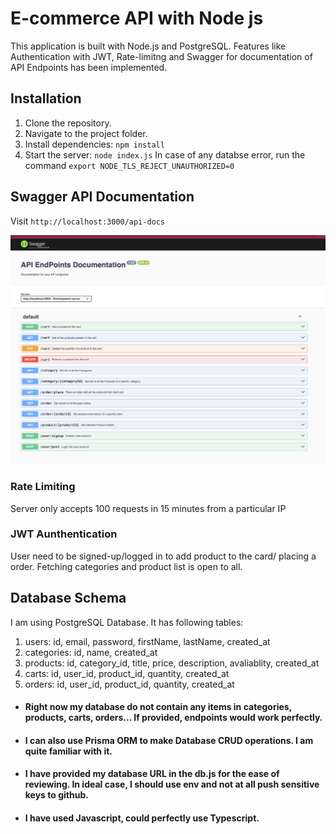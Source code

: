 
# E-commerce API with Node js

This application is built with Node.js and PostgreSQL. Features like Authentication with JWT, Rate-limitng and Swagger for documentation of API Endpoints has been implemented.

## Installation
1) Clone the repository.
2) Navigate to the project folder.
3) Install dependencies: `npm install`
4) Start the server: `node index.js`
In case of any databse error, run the command `export NODE_TLS_REJECT_UNAUTHORIZED=0`

## Swagger API Documentation
Visit `http://localhost:3000/api-docs`

![](/public/screenshot.png)

### Rate Limiting
Server only accepts 100 requests in 15 minutes from a particular IP

### JWT Aunthentication
User need to be signed-up/logged in to add product to the card/ placing a order. Fetching categories and product list is open to all.

## Database Schema 
I am using PostgreSQL Database. It has following tables:
1) users: id, email, password, firstName, lastName, created_at
2) categories: id, name, created_at
3) products: id, category_id, title, price, description, avaliablity, created_at
4) carts: id, user_id, product_id, quantity, created_at
5) orders: id, user_id, product_id, quantity, created_at

- #### Right now my database do not contain any items in categories, products, carts, orders... If provided, endpoints would work perfectly.
- #### I can also use Prisma ORM to make Database CRUD operations. I am quite familiar with it.
- #### I have provided my database URL in the db.js for the ease of reviewing. In ideal case, I should use env and not at all push sensitive keys to github.
- #### I have used Javascript, could perfectly use Typescript.

